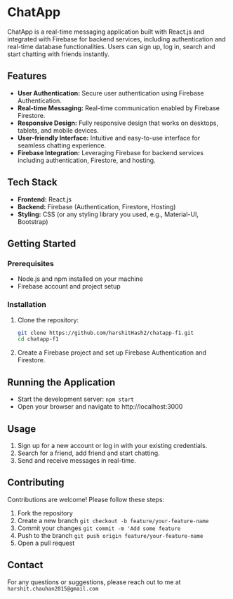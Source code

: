 # ChatApp

ChatApp is a real-time messaging application built with React.js and integrated with Firebase for backend services, including authentication and real-time database functionalities. Users can sign up, log in, search and start chatting with friends instantly.

## Features

- **User Authentication:** Secure user authentication using Firebase Authentication.
- **Real-time Messaging:** Real-time communication enabled by Firebase Firestore.
- **Responsive Design:** Fully responsive design that works on desktops, tablets, and mobile devices.
- **User-friendly Interface:** Intuitive and easy-to-use interface for seamless chatting experience.
- **Firebase Integration:** Leveraging Firebase for backend services including authentication, Firestore, and hosting.

## Tech Stack

- **Frontend:** React.js
- **Backend:** Firebase (Authentication, Firestore, Hosting)
- **Styling:** CSS (or any styling library you used, e.g., Material-UI, Bootstrap)

## Getting Started

### Prerequisites

- Node.js and npm installed on your machine
- Firebase account and project setup

### Installation

1. Clone the repository:

   ```bash
   git clone https://github.com/harshitHash2/chatapp-f1.git
   cd chatapp-f1

2. Create a Firebase project and set up Firebase Authentication and Firestore.

## Running the Application

- Start the development server:
  `npm start`
- Open your browser and navigate to http://localhost:3000

## Usage

1. Sign up for a new account or log in with your existing credentials.
2. Search for a friend, add friend and start chatting.
3. Send and receive messages in real-time.

## Contributing

Contributions are welcome! Please follow these steps:
1. Fork the repository
2. Create a new branch `git checkout -b feature/your-feature-name`
3. Commit your changes `git commit -m 'Add some feature`
4. Push to the branch `git push origin feature/your-feature-name`
5. Open a pull request

## Contact

For any questions or suggestions, please reach out to me at `harshit.chauhan2015@gmail.com`
